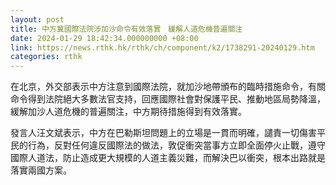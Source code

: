 ```yaml
---
layout: post
title: 中方冀國際法院涉加沙命令有效落實　緩解人道危機普遍關注
date: 2024-01-29 18:42:34.000000000 +08:00
link: https://news.rthk.hk/rthk/ch/component/k2/1738291-20240129.htm
categories: rthk
---
```


在北京，外交部表示中方注意到國際法院，就加沙地帶頒布的臨時措施命令，有關命令得到法院絕大多數法官支持，回應國際社會對保護平民、推動地區局勢降溫，緩解加沙人道危機的普遍關注，中方期待措施得到有效落實。

發言人汪文斌表示，中方在巴勒斯坦問題上的立場是一貫而明確，譴責一切傷害平民的行為，反對任何違反國際法的做法，敦促衝突當事方立即全面停火止戰，遵守國際人道法，防止造成更大規模的人道主義災難，而解決巴以衝突，根本出路就是落實兩國方案。
